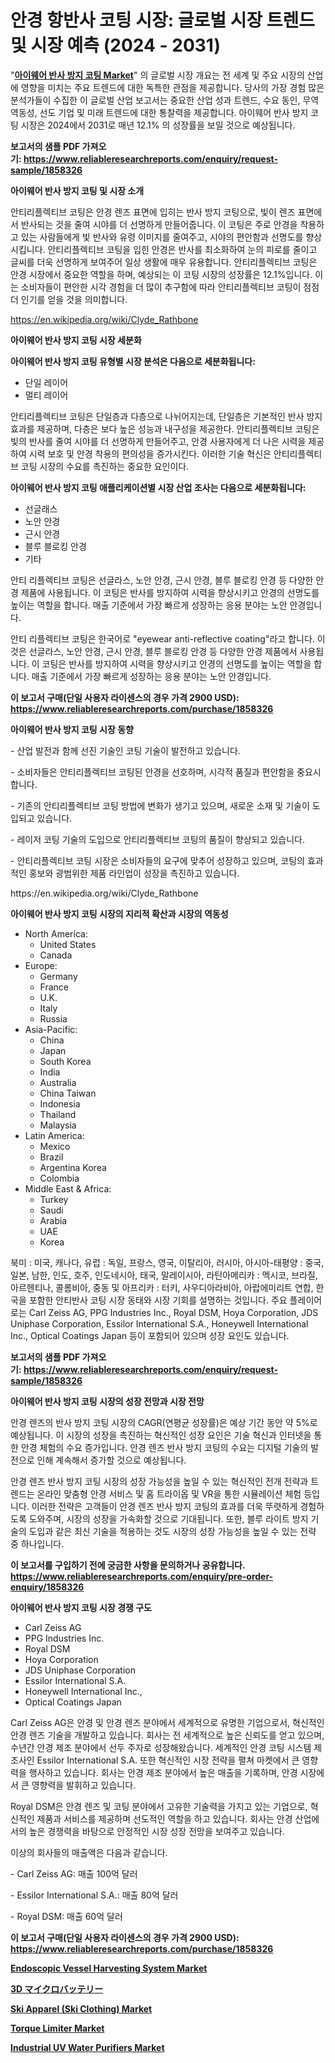 <p><h1>안경 항반사 코팅 시장: 글로벌 시장 트렌드 및 시장 예측 (2024 - 2031)</h1></p><p>"<strong><a href="https://www.reliableresearchreports.com/eyewear-anti-reflective-coating-r1858326">아이웨어 반사 방지 코팅 Market</a></strong>" 의 글로벌 시장 개요는 전 세계 및 주요 시장의 산업에 영향을 미치는 주요 트렌드에 대한 독특한 관점을 제공합니다. 당사의 가장 경험 많은 분석가들이 수집한 이 글로벌 산업 보고서는 중요한 산업 성과 트렌드, 수요 동인, 무역 역동성, 선도 기업 및 미래 트렌드에 대한 통찰력을 제공합니다. 아이웨어 반사 방지 코팅 시장은 2024에서 2031로 매년 12.1% 의 성장률을 보일 것으로 예상됩니다.</p>
<p><strong>보고서의 샘플 PDF 가져오기:&nbsp;<a href="https://www.reliableresearchreports.com/enquiry/request-sample/1858326">https://www.reliableresearchreports.com/enquiry/request-sample/1858326</a></strong></p>
<p><strong>아이웨어 반사 방지 코팅 및 시장 소개</strong></p>
<p><p>안티리플렉티브 코팅은 안경 렌즈 표면에 입히는 반사 방지 코팅으로, 빛이 렌즈 표면에서 반사되는 것을 줄여 시야를 더 선명하게 만들어줍니다. 이 코팅은 주로 안경을 착용하고 있는 사람들에게 빛 반사와 유령 이미지를 줄여주고, 시야의 편안함과 선명도를 향상시킵니다. 안티리플렉티브 코팅을 입힌 안경은 반사를 최소화하여 눈의 피로를 줄이고 글씨를 더욱 선명하게 보여주어 일상 생활에 매우 유용합니다. 안티리플렉티브 코팅은 안경 시장에서 중요한 역할을 하며, 예상되는 이 코팅 시장의 성장률은 12.1%입니다. 이는 소비자들이 편안한 시각 경험을 더 많이 추구함에 따라 안티리플렉티브 코팅이 점점 더 인기를 얻을 것을 의미합니다.</p></p>
<p><a href="https://en.wikipedia.org/wiki/Clyde_Rathbone">https://en.wikipedia.org/wiki/Clyde_Rathbone</a></p>
<p><strong>아이웨어 반사 방지 코팅 시장 세분화</strong></p>
<p><strong>아이웨어 반사 방지 코팅 유형별 시장 분석은 다음으로 세분화됩니다:</strong></p>
<p><ul><li>단일 레이어</li><li>멀티 레이어</li></ul></p>
<p><p>안티리플렉티브 코팅은 단일층과 다층으로 나뉘어지는데, 단일층은 기본적인 반사 방지 효과를 제공하며, 다층은 보다 높은 성능과 내구성을 제공한다. 안티리플렉티브 코팅은 빛의 반사를 줄여 시야를 더 선명하게 만들어주고, 안경 사용자에게 더 나은 시력을 제공하여 시력 보호 및 안경 착용의 편의성을 증가시킨다. 이러한 기술 혁신은 안티리플렉티브 코팅 시장의 수요를 촉진하는 중요한 요인이다.</p></p>
<p><strong>아이웨어 반사 방지 코팅 애플리케이션별 시장 산업 조사는 다음으로 세분화됩니다:</strong></p>
<p><ul><li>선글래스</li><li>노안 안경</li><li>근시 안경</li><li>블루 블로킹 안경</li><li>기타</li></ul></p>
<p><p>안티 리플렉티브 코팅은 선글라스, 노안 안경, 근시 안경, 블루 블로킹 안경 등 다양한 안경 제품에 사용됩니다. 이 코팅은 반사를 방지하여 시력을 향상시키고 안경의 선명도를 높이는 역할을 합니다. 매출 기준에서 가장 빠르게 성장하는 응용 분야는 노안 안경입니다.</p><p>안티 리플렉티브 코팅은 한국어로 "eyewear anti-reflective coating"라고 합니다. 이것은 선글라스, 노안 안경, 근시 안경, 블루 블로킹 안경 등 다양한 안경 제품에서 사용됩니다. 이 코팅은 반사를 방지하여 시력을 향상시키고 안경의 선명도를 높이는 역할을 합니다. 매출 기준에서 가장 빠르게 성장하는 응용 분야는 노안 안경입니다.</p></p>
<p><strong>이 보고서 구매(단일 사용자 라이센스의 경우 가격 2900 USD): <a href="https://www.reliableresearchreports.com/purchase/1858326">https://www.reliableresearchreports.com/purchase/1858326</a></strong></p>
<p><strong>아이웨어 반사 방지 코팅 시장 동향</strong></p>
<p><p>- 산업 발전과 함께 선진 기술인 코팅 기술이 발전하고 있습니다.</p><p>- 소비자들은 안티리플렉티브 코팅된 안경을 선호하며, 시각적 품질과 편안함을 중요시합니다.</p><p>- 기존의 안티리플렉티브 코팅 방법에 변화가 생기고 있으며, 새로운 소재 및 기술이 도입되고 있습니다.</p><p>- 레이저 코팅 기술의 도입으로 안티리플렉티브 코팅의 품질이 향상되고 있습니다.</p><p>- 안티리플렉티브 코팅 시장은 소비자들의 요구에 맞추어 성장하고 있으며, 코팅의 효과적인 홍보와 광범위한 제품 라인업이 성장을 촉진하고 있습니다.</p></p>
<p>https://en.wikipedia.org/wiki/Clyde_Rathbone</p>
<p><strong>아이웨어 반사 방지 코팅 시장의 지리적 확산과 시장의 역동성</strong></p>
<p><ul>
    <li>
        North America:
        <ul>
            <li>United States</li>
            <li>Canada</li>
        </ul>
    </li>
    <li>
        Europe:
        <ul>
            <li>Germany</li>
            <li>France</li>
            <li>U.K.</li>
            <li>Italy</li>
            <li>Russia</li>
        </ul>
    </li>
    <li>
        Asia-Pacific:
        <ul>
            <li>China</li>
            <li>Japan</li>
            <li>South Korea</li>
            <li>India</li>
            <li>Australia</li>
            <li>China Taiwan</li>
            <li>Indonesia</li>
            <li>Thailand</li>
            <li>Malaysia</li>
        </ul>
    </li>
    <li>
        Latin America:
        <ul>
            <li>Mexico</li>
            <li>Brazil</li>
            <li>Argentina Korea</li>
            <li>Colombia</li>
        </ul>
    </li>
    <li>
        Middle East & Africa:
        <ul>
            <li>Turkey</li>
            <li>Saudi</li>
            <li>Arabia</li>
            <li>UAE</li>
            <li>Korea</li>
        </ul>
    </li>
    </ul></p>
<p><p>북미 : 미국, 캐나다, 유럽 : 독일, 프랑스, 영국, 이탈리아, 러시아, 아시아-태평양 : 중국, 일본, 남한, 인도, 호주, 인도네시아, 태국, 말레이시아, 라틴아메리카 : 멕시코, 브라질, 아르헨티나, 콜롬비아, 중동 및 아프리카 : 터키, 사우디아라비아, 아랍에미리트 연합, 한국을 포함한 안티반사 코팅 시장 동태와 시장 기회를 설명하는 것입니다. 주요 플레이어로는 Carl Zeiss AG, PPG Industries Inc., Royal DSM, Hoya Corporation, JDS Uniphase Corporation, Essilor International S.A., Honeywell International Inc., Optical Coatings Japan 등이 포함되어 있으며 성장 요인도 있습니다.</p></p>
<p><strong>보고서의 샘플 PDF 가져오기:&nbsp;<a href="https://www.reliableresearchreports.com/enquiry/request-sample/1858326">https://www.reliableresearchreports.com/enquiry/request-sample/1858326</a></strong></p>
<p><strong>아이웨어 반사 방지 코팅 시장의 성장 전망과 시장 전망</strong></p>
<p><p>안경 렌즈의 반사 방지 코팅 시장의 CAGR(연평균 성장률)은 예상 기간 동안 약 5%로 예상됩니다. 이 시장의 성장을 촉진하는 혁신적인 성장 요인은 기술 혁신과 인터넷을 통한 안경 체험의 수요 증가입니다. 안경 렌즈 반사 방지 코팅의 수요는 디지털 기술의 발전으로 인해 계속해서 증가할 것으로 예상됩니다.</p><p>안경 렌즈 반사 방지 코팅 시장의 성장 가능성을 높일 수 있는 혁신적인 전개 전략과 트렌드는 온라인 맞춤형 안경 서비스 및 홈 트라이옵 및 VR을 통한 시뮬레이션 체험 등입니다. 이러한 전략은 고객들이 안경 렌즈 반사 방지 코팅의 효과를 더욱 뚜렷하게 경험하도록 도와주며, 시장의 성장을 가속화할 것으로 기대됩니다. 또한, 블루 라이트 방지 기술의 도입과 같은 최신 기술을 적용하는 것도 시장의 성장 가능성을 높일 수 있는 전략 중 하나입니다.</p></p>
<p><strong>이 보고서를 구입하기 전에 궁금한 사항을 문의하거나 공유합니다. <a href="https://www.reliableresearchreports.com/enquiry/pre-order-enquiry/1858326">https://www.reliableresearchreports.com/enquiry/pre-order-enquiry/1858326</a></strong></p>
<p><strong>아이웨어 반사 방지 코팅 시장 경쟁 구도</strong></p>
<p><ul><li>Carl Zeiss AG</li><li>PPG Industries Inc.</li><li>Royal DSM</li><li>Hoya Corporation</li><li>JDS Uniphase Corporation</li><li>Essilor International S.A.</li><li>Honeywell International Inc.,</li><li>Optical Coatings Japan</li></ul></p>
<p><p>Carl Zeiss AG은 안경 및 안경 렌즈 분야에서 세계적으로 유명한 기업으로서, 혁신적인 안경 렌즈 기술을 개발하고 있습니다. 회사는 전 세계적으로 높은 신뢰도를 얻고 있으며, 수년간 안경 제조 분야에서 선두 주자로 성장해왔습니다. 세계적인 안경 코팅 시스템 제조사인 Essilor International S.A. 또한 혁신적인 시장 전략을 펼쳐 마켓에서 큰 영향력을 행사하고 있습니다. 회사는 안경 제조 분야에서 높은 매출을 기록하며, 안경 시장에서 큰 영향력을 발휘하고 있습니다. </p><p>Royal DSM은 안경 렌즈 및 코팅 분야에서 고유한 기술력을 가지고 있는 기업으로, 혁신적인 제품과 서비스를 제공하며 선도적인 역할을 하고 있습니다. 회사는 안경 산업에서의 높은 경쟁력을 바탕으로 안정적인 시장 성장 전망을 보여주고 있습니다.</p><p>이상의 회사들의 매출액은 다음과 같습니다.</p><p>- Carl Zeiss AG: 매출 100억 달러</p><p>- Essilor International S.A.: 매출 80억 달러</p><p>- Royal DSM: 매출 60억 달러</p></p>
<p><strong>이 보고서 구매(단일 사용자 라이센스의 경우 가격 2900 USD): <a href="https://www.reliableresearchreports.com/purchase/1858326">https://www.reliableresearchreports.com/purchase/1858326</a></strong></p>
<p><strong><p><a href="https://medium.com/@bethelokon998/endoscopic-vessel-harvesting-system-market-a-global-and-regional-analysis-2024-2031-225f3ab79742">Endoscopic Vessel Harvesting System Market</a></p><p><a href="https://github.com/mohamedbakry57/Market-Research-Report-List-5/blob/main/986269087313.md">3D マイクロバッテリー</a></p><p><a href="https://issuu.com/reportprime-2/docs/ski-apparel-ski-clothing-market-siz_216206bccf8a5f">Ski Apparel (Ski Clothing) Market</a></p><p><a href="https://issuu.com/reportprime-2/docs/torque-limiter-market-size-2030.ppt_0b9ef4a27724d1">Torque Limiter Market</a></p><p><a href="https://github.com/luckyshygirl/Market-Research-Report-List-6/blob/main/industrial-uv-water-purifiers-market.md">Industrial UV Water Purifiers Market</a></p></strong></p>
<p></p>